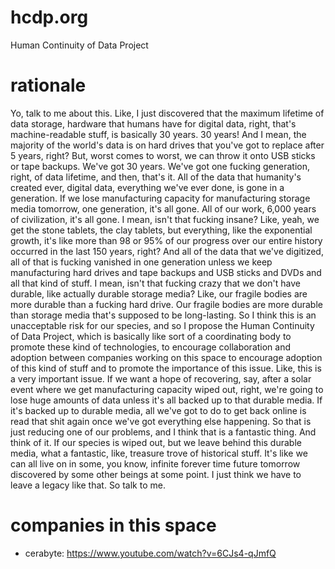 # hcdp.org

Human Continuity of Data Project

# rationale

Yo, talk to me about this. Like, I just discovered that the maximum lifetime of data storage, hardware that humans have for digital data, right, that's machine-readable stuff, is basically 30 years. 30 years! And I mean, the majority of the world's data is on hard drives that you've got to replace after 5 years, right? But, worst comes to worst, we can throw it onto USB sticks or tape backups. We've got 30 years. We've got one fucking generation, right, of data lifetime, and then, that's it. All of the data that humanity's created ever, digital data, everything we've ever done, is gone in a generation. If we lose manufacturing capacity for manufacturing storage media tomorrow, one generation, it's all gone. All of our work, 6,000 years of civilization, it's all gone. I mean, isn't that fucking insane? Like, yeah, we get the stone tablets, the clay tablets, but everything, like the exponential growth, it's like more than 98 or 95% of our progress over our entire history occurred in the last 150 years, right? And all of the data that we've digitized, all of that is fucking vanished in one generation unless we keep manufacturing hard drives and tape backups and USB sticks and DVDs and all that kind of stuff. I mean, isn't that fucking crazy that we don't have durable, like actually durable storage media? Like, our fragile bodies are more durable than a fucking hard drive. Our fragile bodies are more durable than storage media that's supposed to be long-lasting. So I think this is an unacceptable risk for our species, and so I propose the Human Continuity of Data Project, which is basically like sort of a coordinating body to promote these kind of technologies, to encourage collaboration and adoption between companies working on this space to encourage adoption of this kind of stuff and to promote the importance of this issue. Like, this is a very important issue. If we want a hope of recovering, say, after a solar event where we get manufacturing capacity wiped out, right, we're going to lose huge amounts of data unless it's all backed up to that durable media. If it's backed up to durable media, all we've got to do to get back online is read that shit again once we've got everything else happening. So that is just reducing one of our problems, and I think that is a fantastic thing. And think of it. If our species is wiped out, but we leave behind this durable media, what a fantastic, like, treasure trove of historical stuff. It's like we can all live on in some, you know, infinite forever time future tomorrow discovered by some other beings at some point. I just think we have to leave a legacy like that. So talk to me.


# companies in this space

- cerabyte: https://www.youtube.com/watch?v=6CJs4-qJmfQ
